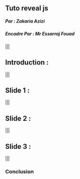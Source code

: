 ##  Tuto  reveal js

##### *Par* : Zakaria Azizi
##### *Encadre Par* : Mr Essarraj Fouad

|||


## Introduction :

|||
## Slide 1 :
|||
## Slide 2 :    
|||
## Slide 3 :    
|||
### Conclusion
